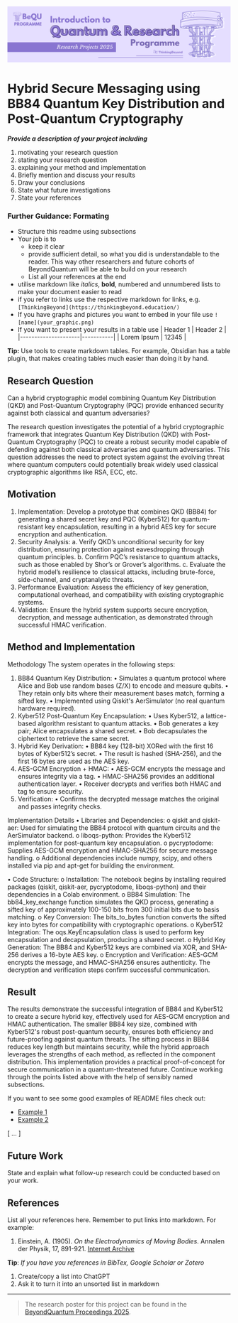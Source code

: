 ![BeyondQuantum Banner for Research Projects](../BeyondQuantum_Banner_Research_Projects_2025.png)

# Hybrid Secure Messaging using BB84 Quantum Key Distribution and Post-Quantum Cryptography


***Provide a description of your project including*** 

1. motivating your research question
2. stating your research question
3. explaining your method and implementation
4. Briefly mention and discuss your results
5. Draw your conclusions
6. State what future investigations 
7. State your references 

### Further Guidance: Formating
- Structure this readme using subsections
- Your job is to 
    - keep it clear
    - provide sufficient detail, so what you did is understandable to the reader. This way other researchers and future cohorts of BeyondQuantum will be able to build on your research
    - List all your references at the end
- utilise markdown like *italics*, **bold**, numbered and unnumbered lists to make your document easier to read
- if you refer to links use the respective markdown for links, e.g. `[ThinkingBeyond](https://thinkingbeyond.education/)`
- If you have graphs and pictures you want to embed in your file use `![name](your_graphic.png)`
- If you want to present your results in a table use
    | Header 1            | Header 2  |
    |---------------------|-----------|
    | Lorem Ipsum         | 12345     |

**Tip:** Use tools to create markdown tables. For example, Obsidian has a table plugin, that makes creating tables much easier than doing it by hand.

## Research Question

Can a hybrid cryptographic model combining Quantum Key Distribution (QKD) and Post-Quantum Cryptography (PQC) provide enhanced security against both classical and quantum adversaries?

The research question investigates the potential of a hybrid cryptographic framework that integrates Quantum Key Distribution (QKD) with Post-Quantum Cryptography (PQC) to create a robust security model capable of defending against both classical adversaries and quantum adversaries. This question addresses the need to protect system against the evolving threat where quantum computers could potentially break widely used classical cryptographic algorithms like RSA, ECC, etc.

## Motivation
1. Implementation: Develop a prototype that combines QKD (BB84) for generating a shared secret key and PQC (Kyber512) for quantum-resistant key encapsulation, resulting in a hybrid AES key for secure encryption and authentication.
2. Security Analysis: a. Verify QKD’s unconditional security for key distribution, ensuring protection against eavesdropping through quantum principles.
                      b. Confirm PQC’s resistance to quantum attacks, such as those enabled by Shor’s or Grover’s algorithms.
                      c. Evaluate the hybrid model’s resilience to classical attacks, including brute-force, side-channel, and cryptanalytic threats.
3. Performance Evaluation: Assess the efficiency of key generation, computational overhead, and compatibility with existing cryptographic systems.
4. Validation: Ensure the hybrid system supports secure encryption, decryption, and message authentication, as demonstrated through successful HMAC verification.


## Method and Implementation
Methodology
The system operates in the following steps:
1. BB84 Quantum Key Distribution:
•	Simulates a quantum protocol where Alice and Bob use random bases (Z/X) to encode and measure qubits.
•	They retain only bits where their measurement bases match, forming a sifted key.
•	Implemented using Qiskit's AerSimulator (no real quantum hardware required).
2. Kyber512 Post-Quantum Key Encapsulation:
•	Uses Kyber512, a lattice-based algorithm resistant to quantum attacks.
•	Bob generates a key pair; Alice encapsulates a shared secret.
•	Bob decapsulates the ciphertext to retrieve the same secret.
3. Hybrid Key Derivation:
•	BB84 key (128-bit) XORed with the first 16 bytes of Kyber512’s secret.
•	The result is hashed (SHA-256), and the first 16 bytes are used as the AES key.
4. AES-GCM Encryption + HMAC:
•	AES-GCM encrypts the message and ensures integrity via a tag.
•	HMAC-SHA256 provides an additional authentication layer.
•	Receiver decrypts and verifies both HMAC and tag to ensure security.
5. Verification:
•	Confirms the decrypted message matches the original and passes integrity checks.

  	
Implementation Details
•	Libraries and Dependencies:
o	qiskit and qiskit-aer: Used for simulating the BB84 protocol with quantum circuits and the AerSimulator backend.
o	liboqs-python: Provides the Kyber512 implementation for post-quantum key encapsulation.
o	pycryptodome: Supplies AES-GCM encryption and HMAC-SHA256 for secure message handling.
o	Additional dependencies include numpy, scipy, and others installed via pip and apt-get for building the environment.

•	Code Structure:
o	Installation: The notebook begins by installing required packages (qiskit, qiskit-aer, pycryptodome, liboqs-python) and their dependencies in a Colab environment.
o	BB84 Simulation: The bb84_key_exchange function simulates the QKD process, generating a sifted key of approximately 100-150 bits from 300 initial bits due to basis matching.
o	Key Conversion: The bits_to_bytes function converts the sifted key into bytes for compatibility with cryptographic operations.
o	Kyber512 Integration: The oqs.KeyEncapsulation class is used to perform key encapsulation and decapsulation, producing a shared secret.
o	Hybrid Key Generation: The BB84 and Kyber512 keys are combined via XOR, and SHA-256 derives a 16-byte AES key.
o	Encryption and Verification: AES-GCM encrypts the message, and HMAC-SHA256 ensures authenticity. The decryption and verification steps confirm successful communication.

## Result
The results demonstrate the successful integration of BB84 and Kyber512 to create a secure hybrid key, effectively used for AES-GCM encryption and HMAC authentication. The smaller BB84 key size, combined with Kyber512's robust post-quantum security, ensures both efficiency and future-proofing against quantum threats. The sifting process in BB84 reduces key length but maintains security, while the hybrid approach leverages the strengths of each method, as reflected in the component distribution. This implementation provides a practical proof-of-concept for secure communication in a quantum-threatened future.
Continue working through the points listed above with the help of sensibly named subsections. 

If you want to see some good examples of README files check out:
- [Example 1](https://github.com/ThinkingBeyond/BeyondAI-2024/blob/main/warenya-loulia/README.md)
- [Example 2](https://github.com/ThinkingBeyond/BeyondAI-2024/blob/main/shaana-karuna/README.md)

[ ... ]

## Future Work

State and explain what follow-up research could be conducted based on your work.

## References

List all your references here. Remember to put links into markdown. For example:

1.  Einstein, A. (1905). *On the Electrodynamics of Moving Bodies*. Annalen der Physik, 17, 891-921. [Internet Archive](https://archive.org/details/einstein-1905-relativity)

**Tip**: *If you have you references in BibTex, Google Scholar or Zotero*
1. Create/copy a list into ChatGPT
2. Ask it to turn it into an unsorted list in markdown

---

> The research poster for this project can be found in the [BeyondQuantum Proceedings 2025](https://thinkingbeyond.education/beyondquantum_proceedings_2025/).

